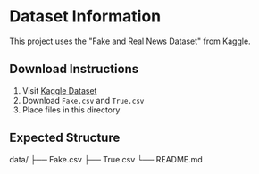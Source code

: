 # Dataset Information

This project uses the "Fake and Real News Dataset" from Kaggle.

## Download Instructions
1. Visit [Kaggle Dataset](https://www.kaggle.com/clmentbisaillon/fake-and-real-news-dataset)
2. Download `Fake.csv` and `True.csv` 
3. Place files in this directory

## Expected Structure
data/
├── Fake.csv
├── True.csv
└── README.md
